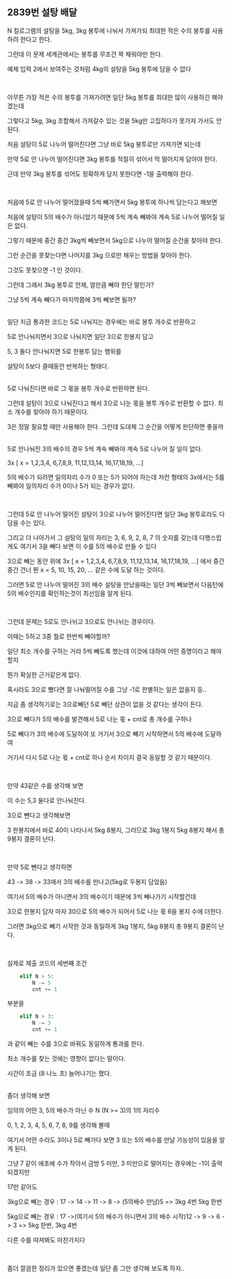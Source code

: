 ## 2839번 설탕 배달

N 킬로그램의 설탕을 5kg, 3kg 봉투에 나눠서 가져가되 최대한 적은 수의 봉투를 사용하려 한다고 한다.

그런데 이 문제 세계관에서는 봉투를 무조건 꽉 채워야만 한다.

예제 입력 2에서 보여주는 것처럼 4kg의 설탕을 5kg 봉투에 담을 수 없다

</br>


아무튼 가장 적은 수의 봉투를 가져가려면 일단 5kg 봉투를 최대한 많이 사용하긴 해야겠는데

그렇다고 5kg, 3kg 조합해서 가져갈수 있는 것을 5kg만 고집하다가 못가져 가서도 안된다.

처음 설탕이 5로 나누어 떨어진다면 그냥 바로 5kg 봉투로만 가져가면 되는데

만약 5로 안 나누어 떨어진다면 3kg 봉투를 적절히 섞어서 딱 떨어지게 담아야 한다.

근데 만약 3kg 봉투를 섞어도 정확하게 담지 못한다면 -1을 출력해야 한다.

</br>

처음에 5로 안 나누어 떨어졌을때 5씩 빼가면서 5kg 봉투에 하나씩 담는다고 해보면

처음에 설탕이 5의 배수가 아니었기 때문에 5씩 계속 빼봐야 계속 5로 나누어 떨어질 일은 없다.

그렇기 때문에 중간 중간 3kg씩 빼보면서 5kg으로 나누어 떨어질 순간을 찾아야 한다.

그런 순간을 못찾는다면 나머지를 3kg 으로만 채우는 방법을 찾아야 한다.

그것도 못찾으면 -1 인 것이다.
</br>

그런데 그래서 3kg 봉투로 언제, 얼만큼 빼야 한단 말인가?

그냥 5씩 계속 빼다가 마지막쯤에 3씩 빼보면 될까?


</br>
일단 지금 통과한 코드는 5로 나눠지는 경우에는 바로 봉투 개수로 반환하고

5로 안나눠지면서 3으로 나눠지면 일단 3으로 한봉지 담고

5, 3 둘다 안나눠지면 5로 한봉투 담는 행위를

설탕이 5보다 클때동안 반복하는 형태다.

</br>
5로 나눠진다면 바로 그 몫을 봉투 개수로 반환하면 된다.

그런데 설탕이 3으로 나눠진다고 해서 3으로 나눈 몫을 봉투 개수로 반환할 수 없다. 최소 개수를 찾아야 하기 때문이다.

3은 정말 필요할 때만 사용해야 한다. 그런데 도대체 그 순간을 어떻게 판단하면 좋을까


</br>
5로 안나눠진 3의 배수의 경우 5씩 계속 빼봐야 계속 5로 나누어 질 일이 없다.

3x [ x = 1,2,3,4, 6,7,8,9, 11,12,13,14, 16,17,18,19, ...]

5의 배수가 되려면 일의자리 수가 0 또는 5가 되어야 하는데 저런 형태의 3x에서는 5를 빼봐야 일의자리 수가 0이나 5가 되는 경우가 없다.

</br>

그런데 5로 안 나누어 떨어진 설탕이 3으로 나누어 떨어진다면 일단 3kg 봉투로라도 다 담을 수는 있다.

그리고 더 나아가서 그 설탕의 일의 자리는 3, 6, 9, 2, 8, 7 의 숫자를 갖는데 다행스럽게도 여기서 3을 빼다 보면 이 수를 5의 배수로 만들 수 있다

3으로 빼는 동안 위에 3x [ x = 1,2,3,4, 6,7,8,9, 11,12,13,14, 16,17,18,19, ...] 에서 중간중간 건너 뛴 x = 5, 10, 15, 20, ... 같은 수에 도달 하는 것이다.

그러면 5로 안 나누어 떨어진 3의 배수 설탕을 만났을때는 일단 3씩 빼보면서 다음턴에 5의 배수인지를 확인하는것이 최선임을 알게 된다.

</br>

그런데 문제는 5로도 안나뉘고 3으로도 안나뉘는 경우이다.

이때는 5하고 3중 뭘로 한번씩 빼야할까?

일단 최소 개수를 구하는 거라 5씩 빼도록 했는데 이것에 대하여 어떤 증명이라고 해야할지

뭔가 확실한 근거같은게 없다.

혹시라도 3으로 뺐다면 잘 나눠떨어질 수를 그냥 -1로 판별하는 일은 없을지 등..
</br>


지금 좀 생각하기로는 3으로빼던 5로 빼던 상관이 없을 것 같다는 생각이 든다.

3으로 빼다가 5의 배수를 발견해서 5로 나눈 몫 + cnt로 총 개수를 구하나

5로 빼다가 3의 배수에 도달하여 또 거기서 3으로 빼기 시작하면서 5의 배수에 도달하여

거기서 다시 5로 나눈 몫 + cnt로 하나 순서 차이지 결국 동일할 것 같기 때문이다.

</br>

만약 43같은 수를 생각해 보면

이 수는 5,3 둘다로 안나눠진다.

3으로 뺀다고 생각해보면 

3 한봉지에서 바로 40이 나타나서 5kg 8봉지, 그러므로 3kg 1봉지 5kg 8봉지 해서 총 9봉지 결론이 난다.

</br>

만약 5로 뺀다고 생각하면

43 -> 38 -> 33에서 3의 배수를 만나고(5kg로 두봉지 담았음)

여기서 5의 배수가 아니면서 3의 배수이기 때문에 3씩 빼나가기 시작할건데

3으로 한봉지 담자 마자 30으로 5의 배수가 되어서 5로 나눈 몫 6을 봉지 수에 더한다.

그러면 3kg으로 빼기 시작한 것과 동일하게 3kg 1봉지, 5kg 8봉지 총 9봉지 결론이 난다.

</br>

실제로 제출 코드의 세번째 조건

```python
    elif N > 5:
        N -= 5
        cnt += 1
```

부분을

```python
    elif N > 3:
        N -= 3
        cnt += 1
```

과 같이 빼는 수를 3으로 바꿔도 동일하게 통과를 한다.

최소 개수를 찾는 것에는 영향이 없다는 말이다. 

시간이 조금 (8 나노 초) 늘어나기는 했다.


</br>
좀더 생각해 보면

임의의 어떤 3, 5의 배수가 아닌 수 N (N  >= 3)의 1의 자리수 

0, 1, 2, 3, 4, 5, 6, 7, 8, 9를 생각해 볼때

여기서 어떤 수라도 3이나 5로 빼가다 보면 3 또는 5의 배수를 만날 가능성이 있음을 알게 된다.

그냥 7 같이 애초에 수가 작아서 금방 5 미만, 3 미만으로 떨어지는 경우에는 -1이 출력 되겠지만

17만 같아도 

3kg으로 빼는 경우 : 17 -> 14 -> 11 -> 8 -> (5의배수 만남)5  => 3kg 4번 5kg 한번

5kg으로 빼는 경우 : 17 ->(여기서 5의 배수가 아니면서 3의 배수 시작)12 -> 9 -> 6 -> 3 => 5kg 한번, 3kg 4번

다른 수를 따져봐도 마찬가지다

</br>

좀더 깔끔한 정리가 있으면 좋겠는데 일단 좀 그만 생각해 보도록 하자..





















  
